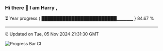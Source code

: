 ### Hi there 👋 I am Harry , 

⏳ Year progress { █████████████████████████▁▁▁▁▁ } 84.67 %

---

⏰ Updated on Tue, 05 Nov 2024 21:31:30 GMT

![Progress Bar CI](https://github.com/duykhang68/duykhang68/workflows/Progress%20Bar%20CI/badge.svg)
